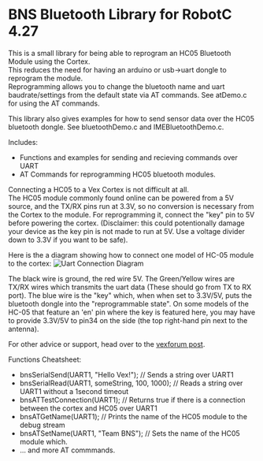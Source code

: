# BNS Bluetooth Library for RobotC 4.27

This is a small library for being able to reprogram an HC05 Bluetooth Module using the Cortex.  
This reduces the need for having an arduino or usb->uart dongle to reprogram the module.  
Reprogramming allows you to change the bluetooth name and uart baudrate/settings from the default state via AT commands.  See atDemo.c for using the AT commands. 

This library also gives examples for how to send sensor data over the HC05 bluetooth dongle.  See bluetoothDemo.c and IMEBluetoothDemo.c.

Includes:
  * Functions and examples for sending and recieving commands over UART
  * AT Commands for reprogramming HC05 bluetooth modules.  
  
Connecting a HC05 to a Vex Cortex is not difficult at all.  
The HC05 module commonly found online can be powered from a 5V source, and the TX/RX pins run at 3.3V, so no conversion is necessary from the Cortex to the module.
For reprogramming it, connect the "key" pin to 5V before powering the cortex. (Disclaimer: this could potentionally damage your device as the key pin is not made to run at 5V.  Use a voltage divider down to 3.3V if you want to be safe). 

Here is the a diagram showing how to connect one model of HC-05 module to the cortex:
![Uart Connection Diagram](http://www.vexforum.com/index.php/attachment/56464da80f24e_Pinout_HC05.jpg)

The black wire is ground, the red wire 5V.  The Green/Yellow wires are TX/RX wires which transmits the uart data (These should go from TX to RX port).  The blue wire is the "key" which, when when set to 3.3V/5V, puts the bluetooth dongle into the "reprogrammable state". On some models of the HC-05 that feature an 'en' pin where the key is featured here, you may have to provide 3.3V/5V to pin34 on the side (the top right-hand pin next to the antenna).

For other advice or support, head over to the [vexforum post](http://www.vexforum.com/index.php/14783-bnsbluetooth-robotc-library-for-the-hc-05/0).

Functions Cheatsheet: 
 * bnsSerialSend(UART1, "Hello Vex!"); // Sends a string over UART1
 * bnsSerialRead(UART1, someString, 100, 1000); // Reads a string over UART1 without a 1second timeout
 * bnsATTestConnection(UART1); // Returns true if there is a connection between the cortex and HC05 over UART1
 * bnsATGetName(UART1); // Prints the name of the HC05 module to the debug stream
 * bnsATSetName(UART1, "Team BNS"); // Sets the name of the HC05 module which.
 * ... and more AT commmands. 
